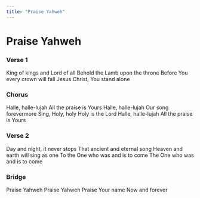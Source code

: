 ```yaml
---
title: "Praise Yahweh"
---
```


# Praise Yahweh

### Verse 1

King of kings and Lord of all
Behold the Lamb upon the throne
Before You every crown will fall
Jesus Christ, You stand alone

### Chorus

Halle, halle-lujah All the praise is Yours
Halle, halle-lujah Our song forevermore
Sing, Holy, holy Holy is the Lord
Halle, halle-lujah All the praise is Yours

### Verse 2

Day and night, it never stops
That ancient and eternal song
Heaven and earth will sing as one
To the One who was and is to come
The One who was and is to come

### Bridge

Praise Yahweh Praise Yahweh
Praise Your name Now and forever
